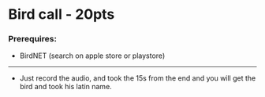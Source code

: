 # Bird call - 20pts

### Prerequires:

- BirdNET (search on apple store or playstore)

-----------------

- Just record the audio, and took the 15s from the end and you will get the bird and took his latin name.
